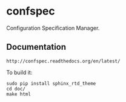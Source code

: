 confspec
========

Configuration Specification Manager.


Documentation
-------------

	http://confspec.readthedocs.org/en/latest/


To build it:

    sudo pip install sphinx_rtd_theme
    cd doc/
    make html
